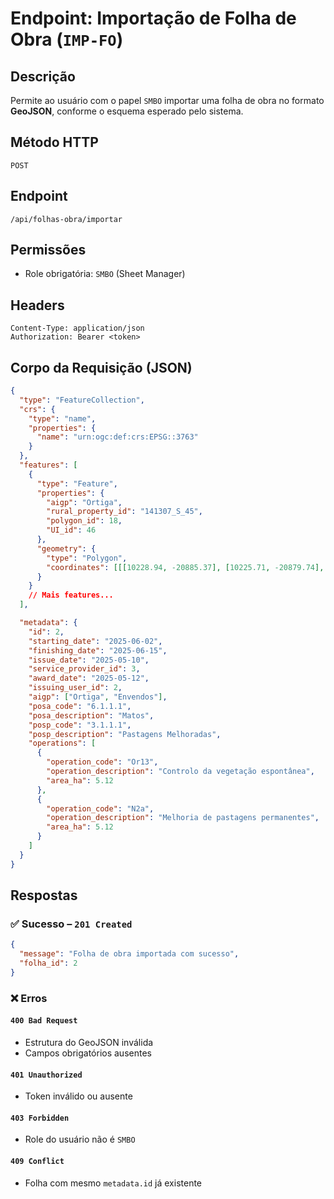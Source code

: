 # Endpoint: Importação de Folha de Obra (`IMP-FO`)

## Descrição
Permite ao usuário com o papel `SMBO` importar uma folha de obra no formato **GeoJSON**, conforme o esquema esperado pelo sistema.

## Método HTTP
`POST`

## Endpoint
`/api/folhas-obra/importar`

## Permissões
- Role obrigatória: `SMBO` (Sheet Manager)

## Headers
```http
Content-Type: application/json
Authorization: Bearer <token>
```

## Corpo da Requisição (JSON)
```json
{
  "type": "FeatureCollection",
  "crs": {
    "type": "name",
    "properties": {
      "name": "urn:ogc:def:crs:EPSG::3763"
    }
  },
  "features": [
    {
      "type": "Feature",
      "properties": {
        "aigp": "Ortiga",
        "rural_property_id": "141307_S_45",
        "polygon_id": 18,
        "UI_id": 46
      },
      "geometry": {
        "type": "Polygon",
        "coordinates": [[[10228.94, -20885.37], [10225.71, -20879.74], ...]]
      }
    }
    // Mais features...
  ],

  "metadata": {
    "id": 2,
    "starting_date": "2025-06-02",
    "finishing_date": "2025-06-15",
    "issue_date": "2025-05-10",
    "service_provider_id": 3,
    "award_date": "2025-05-12",
    "issuing_user_id": 2,
    "aigp": ["Ortiga", "Envendos"],
    "posa_code": "6.1.1.1",
    "posa_description": "Matos",
    "posp_code": "3.1.1.1",
    "posp_description": "Pastagens Melhoradas",
    "operations": [
      {
        "operation_code": "Or13",
        "operation_description": "Controlo da vegetação espontânea",
        "area_ha": 5.12
      },
      {
        "operation_code": "N2a",
        "operation_description": "Melhoria de pastagens permanentes",
        "area_ha": 5.12
      }
    ]
  }
}
```

## Respostas

### ✅ Sucesso – `201 Created`
```json
{
  "message": "Folha de obra importada com sucesso",
  "folha_id": 2
}
```

### ❌ Erros

#### `400 Bad Request`
- Estrutura do GeoJSON inválida
- Campos obrigatórios ausentes

#### `401 Unauthorized`
- Token inválido ou ausente

#### `403 Forbidden`
- Role do usuário não é `SMBO`

#### `409 Conflict`
- Folha com mesmo `metadata.id` já existente
